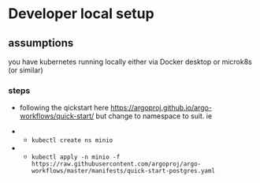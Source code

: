 <!--
  ~ Copyright 2022 MONAI Consortium
  ~
  ~ Licensed under the Apache License, Version 2.0 (the "License");
  ~ you may not use this file except in compliance with the License.
  ~ You may obtain a copy of the License at
  ~
  ~ http://www.apache.org/licenses/LICENSE-2.0
  ~
  ~ Unless required by applicable law or agreed to in writing, software
  ~ distributed under the License is distributed on an "AS IS" BASIS,
  ~ WITHOUT WARRANTIES OR CONDITIONS OF ANY KIND, either express or implied.
  ~ See the License for the specific language governing permissions and
  ~ limitations under the License.
-->

# Developer local setup

## assumptions
you have kubernetes running locally either via Docker desktop or microk8s (or similar)


### steps
- following the qickstart here https://argoproj.github.io/argo-workflows/quick-start/ but change to namespace to suit. ie 

- - `kubectl create ns minio`
- - `kubectl apply -n minio -f https://raw.githubusercontent.com/argoproj/argo-workflows/master/manifests/quick-start-postgres.yaml`

